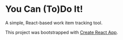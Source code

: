 # You Can (To)Do It!

A simple, React-based work item tracking tool.

This project was bootstrapped with [Create React App](https://github.com/facebookincubator/create-react-app).
